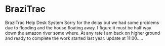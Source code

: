 BraziTrac
=========

BraziTrac Help Desk System
Sorry for the delay but we had some problems due to flooding and the house floating away. I figure it must be half way down the amazon river some where.
At any rate i am back on higher ground and ready to complete the work started last year.
update at 11:00.....
